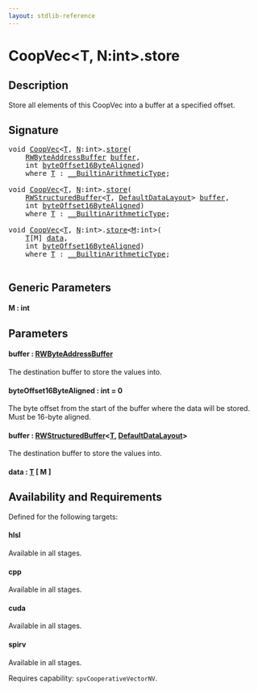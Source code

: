 ```yaml
---
layout: stdlib-reference
---
```


# CoopVec\<T, N:int\>\.store

## Description

Store all elements of this CoopVec into a buffer at a specified offset.



## Signature 

<pre>
<span class="code_keyword">void</span> <a href="../index.html" class="code_type">CoopVec</a>&lt;<a href="../index.html#typeparam-T" class="code_type">T</a>, <a href="../index.html#decl-N" class="code_var">N</a>:<span class="code_keyword">int</span>&gt;.<a href=".html">store</a>(
    <a href="../../rwbyteaddressbuffer-0126d/index.html" class="code_type">RWByteAddressBuffer</a> <a href=".html#decl-buffer" class="code_param">buffer</a>,
    <span class="code_keyword">int</span> <a href=".html#decl-byteOffset16ByteAligned" class="code_param">byteOffset16ByteAligned</a>)
    <span class='code_keyword'>where</span> <a href="../index.html#typeparam-T" class="code_type">T</a> : <a href="../../../interfaces/0_builtinarithmetictype-029j/index.html" class="code_type">__BuiltinArithmeticType</a>;

<span class="code_keyword">void</span> <a href="../index.html" class="code_type">CoopVec</a>&lt;<a href="../index.html#typeparam-T" class="code_type">T</a>, <a href="../index.html#decl-N" class="code_var">N</a>:<span class="code_keyword">int</span>&gt;.<a href=".html">store</a>(
    <a href="../../rwstructuredbuffer-012c/index.html" class="code_type">RWStructuredBuffer</a>&lt;<a href="../index.html#typeparam-T" class="code_type">T</a>, <a href="../../defaultdatalayout-07b/index.html" class="code_type">DefaultDataLayout</a>&gt; <a href=".html#decl-buffer" class="code_param">buffer</a>,
    <span class="code_keyword">int</span> <a href=".html#decl-byteOffset16ByteAligned" class="code_param">byteOffset16ByteAligned</a>)
    <span class='code_keyword'>where</span> <a href="../index.html#typeparam-T" class="code_type">T</a> : <a href="../../../interfaces/0_builtinarithmetictype-029j/index.html" class="code_type">__BuiltinArithmeticType</a>;

<span class="code_keyword">void</span> <a href="../index.html" class="code_type">CoopVec</a>&lt;<a href="../index.html#typeparam-T" class="code_type">T</a>, <a href="../index.html#decl-N" class="code_var">N</a>:<span class="code_keyword">int</span>&gt;.<a href=".html">store</a>&lt;<a href=".html#decl-M" class="code_var">M</a>:<span class="code_keyword">int</span>&gt;(
    <a href="../index.html#typeparam-T" class="code_type">T</a>[M] <a href=".html#decl-data" class="code_param">data</a>,
    <span class="code_keyword">int</span> <a href=".html#decl-byteOffset16ByteAligned" class="code_param">byteOffset16ByteAligned</a>)
    <span class='code_keyword'>where</span> <a href="../index.html#typeparam-T" class="code_type">T</a> : <a href="../../../interfaces/0_builtinarithmetictype-029j/index.html" class="code_type">__BuiltinArithmeticType</a>;

</pre>

## Generic Parameters

####  <a id="decl-M"></a>M  : int

## Parameters

####  <a id="decl-buffer"></a>buffer  : [RWByteAddressBuffer](../../rwbyteaddressbuffer-0126d/index.html)
The destination buffer to store the values into.

####  <a id="decl-byteOffset16ByteAligned"></a>byteOffset16ByteAligned  : int = 0
The byte offset from the start of the buffer where the data will be stored. Must be 16-byte aligned.

####  <a id="decl-buffer"></a>buffer  : [RWStructuredBuffer](../../rwstructuredbuffer-012c/index.html)\<[T](../../rwstructuredbuffer-012c/index.html#typeparam-T), [DefaultDataLayout](../../defaultdatalayout-07b/index.html)\>
The destination buffer to store the values into.

####  <a id="decl-data"></a>data  : [T](../index.html#typeparam-T) \[ M \]

## Availability and Requirements

Defined for the following targets:

#### hlsl
Available in all stages.

#### cpp
Available in all stages.

#### cuda
Available in all stages.

#### spirv
Available in all stages.

Requires capability: `spvCooperativeVectorNV`.


